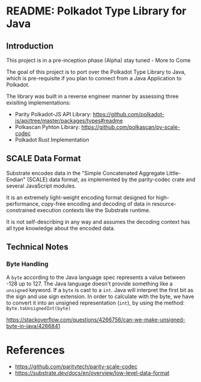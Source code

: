 # README:  Polkadot Type Library for Java

## Introduction

This project is in a pre-inception phase (Alpha) stay tuned - More to Come

The goal of this project is to port over the Polkadot Type Library to Java, which is 
pre-requisite if you plan to connect from a Java Application to Polkadot.

The library was built in a reverse engineer manner by assessing three exisiting
implementations:

* Parity Polkadot-JS API Library: https://github.com/polkadot-js/api/tree/master/packages/types#readme
* Polkascan Pyhton Library: https://github.com/polkascan/py-scale-codec
* Polkadot Rust Implementation

## SCALE Data Format

Substrate encodes data in the "Simple Concatenated Aggregate Little-Endian" (SCALE) data format, as 
implemented by the parity-codec crate and several JavaScript modules.

It is an extremely light-weight encoding format designed for high-performance, copy-free encoding 
and decoding of data in resource-constrained execution contexts like the Substrate runtime. 

It is not self-describing in any way and assumes the decoding context has all type knowledge about 
the encoded data.

## Technical Notes

### Byte Handling
A `byte` according to the Java language spec represents a value between -128 up to 127.
The Java language doesn't provide something like a `unsigned` keyword.
If a `byte` is cast to a `int`. Java will interpret the first bit as the sign and use sign 
extension.
In order to calculate with the byte, we have to convert it into
an unsigned representation (`int`), by using the method: `Byte.toUnsignedInt(byte)`

https://stackoverflow.com/questions/4266756/can-we-make-unsigned-byte-in-java/4266841
 
# References
* https://github.com/paritytech/parity-scale-codec
* https://substrate.dev/docs/en/overview/low-level-data-format